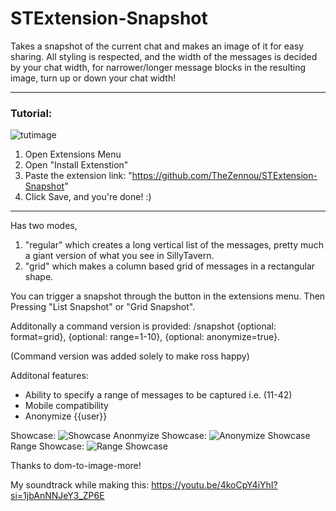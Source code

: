 # STExtension-Snapshot
Takes a snapshot of the current chat and makes an image of it for easy sharing.
All styling is respected, and the width of the messages is decided by your chat width, for narrower/longer message blocks in the resulting image, turn up or down your chat width! 
***
### Tutorial:
![tutimage](https://i.imgur.com/X8EWaP2.png)
1. Open Extensions Menu
2. Open "Install Extenstion"
3. Paste the extension link: "https://github.com/TheZennou/STExtension-Snapshot"
4. Click Save, and you're done! :)
***
Has two modes, 
1. "regular" which creates a long vertical list of the messages, pretty much a giant version of what you see in SillyTavern.
2. "grid" which makes a column based grid of messages in a rectangular shape.

You can trigger a snapshot through the button in the extensions menu. Then Pressing "List Snapshot" or "Grid Snapshot".

Additonally a command version is provided: /snapshot {optional: format=grid}, {optional: range=1-10}, {optional: anonymize=true}.

(Command version was added solely to make ross happy)

Additonal features:
- Ability to specify a range of messages to be captured i.e. (11-42)
- Mobile compatibility
- Anonymize {{user}}

Showcase:
![Showcase](https://i.imgur.com/WjYW3kC.gif)
Anonmyize Showcase:
![Anonymize Showcase](https://i.imgur.com/cDLJSer.gif)
Range Showcase:
![Range Showcase](https://i.imgur.com/5UMkYR9.gif)


Thanks to dom-to-image-more!

My soundtrack while making this: https://youtu.be/4koCpY4iYhI?si=1jbAnNNJeY3_ZP6E
